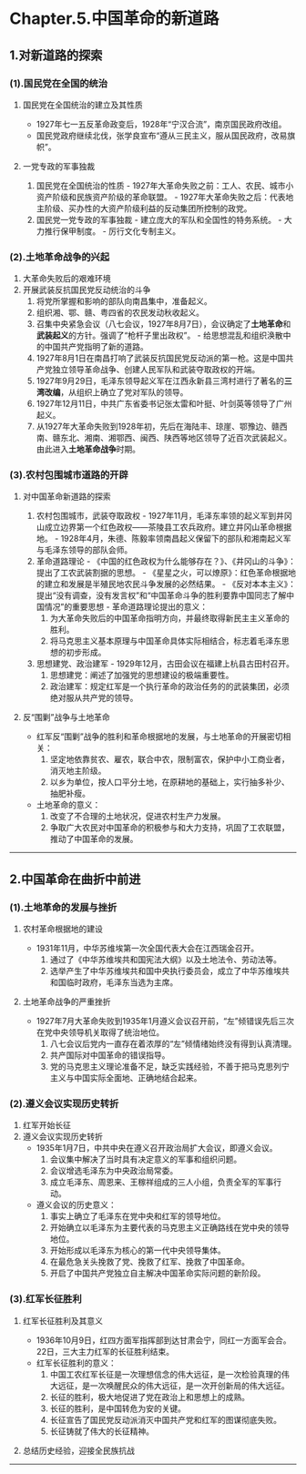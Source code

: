 # **Chapter.5.中国革命的新道路**

## **1.对新道路的探索**

### **(1).国民党在全国的统治**

1. 国民党在全国统治的建立及其性质
      - 1927年七一五反革命政变后，1928年“宁汉合流”，南京国民政府改组。
      - 国民党政府继续北伐，张学良宣布“遵从三民主义，服从国民政府，改易旗帜”。

2. 一党专政的军事独裁
      1. 国民党在全国统治的性质
        - 1927年大革命失败之前：工人、农民、城市小资产阶级和民族资产阶级的革命联盟。
        - 1927年大革命失败之后：代表地主阶级、买办性的大资产阶级利益的反动集团所控制的政党。
      2. 国民党一党专政的军事独裁
        - 建立庞大的军队和全国性的特务系统。
        - 大力推行保甲制度。
        - 厉行文化专制主义。

### **(2).土地革命战争的兴起**

1. 大革命失败后的艰难环境
2. 开展武装反抗国民党反动统治的斗争
      1. 将党所掌握和影响的部队向南昌集中，准备起义。
      2. 组织湘、鄂、赣、粤四省的农民发动秋收起义。
      3. 召集中央紧急会议（八七会议，1927年8月7日），会议确定了**土地革命**和**武装起义**的方针。强调了“枪杆子里出政权”。
        - 给思想混乱和组织涣散中的中国共产党指明了新的道路。
      4. 1927年8月1日在南昌打响了武装反抗国民党反动派的第一枪。这是中国共产党独立领导革命战争、创建人民军队和武装夺取政权的开端。
      5. 1927年9月29日，毛泽东领导起义军在江西永新县三湾村进行了著名的**三湾改编**，从组织上确立了党对军队的领导。
      6. 1927年12月11日，中共广东省委书记张太雷和叶挺、叶剑英等领导了广州起义。
      7. 从1927年大革命失败到1928年初，先后在海陆丰、琼崖、鄂豫边、赣西南、赣东北、湘南、湘鄂西、闽西、陕西等地区领导了近百次武装起义。由此进入**土地革命战争**时期。

### **(3).农村包围城市道路的开辟**

1. 对中国革命新道路的探索
      1. 农村包围城市，武装夺取政权
        - 1927年11月，毛泽东率领的起义军到井冈山成立边界第一个红色政权——茶陵县工农兵政府。建立井冈山革命根据地。
        - 1928年4月，朱德、陈毅率领南昌起义保留下的部队和湘南起义军与毛泽东领导的部队会师。
      2. 革命道路理论
        - 《中国的红色政权为什么能够存在？》、《井冈山的斗争》：提出了工农武装割据的思想。
        - 《星星之火，可以燎原》：红色革命根据地的建立和发展是半殖民地农民斗争发展的必然结果。
        - 《反对本本主义》：提出“没有调查，没有发言权”和“中国革命斗争的胜利要靠中国同志了解中国情况”的重要思想
        - 革命道路理论提出的意义：
            1. 为大革命失败后的中国革命指明方向，并最终取得新民主主义革命的胜利。
            2. 将马克思主义基本原理与中国革命具体实际相结合，标志着毛泽东思想的初步形成。
      3. 思想建党、政治建军
        - 1929年12月，古田会议在福建上杭县古田村召开。
            1. 思想建党：阐述了加强党的思想建设的极端重要性。
            2. 政治建军：规定红军是一个执行革命的政治任务的的武装集团，必须绝对服从共产党的领导。

2. 反“围剿”战争与土地革命
      - 红军反“围剿”战争的胜利和革命根据地的发展，与土地革命的开展密切相关：
        1. 坚定地依靠贫农、雇农，联合中农，限制富农，保护中小工商业者，消灭地主阶级。
        2. 以乡为单位，按人口平分土地，在原耕地的基础上，实行抽多补少、抽肥补瘦。
      - 土地革命的意义：
        1. 改变了不合理的土地状况，促进农村生产力发展。
        2. 争取广大农民对中国革命的积极参与和大力支持，巩固了工农联盟，推动了中国革命的发展。

---

## **2.中国革命在曲折中前进**

### **(1).土地革命的发展与挫折**

1. 农村革命根据地的建设
      - 1931年11月，中华苏维埃第一次全国代表大会在江西瑞金召开。
        1. 通过了《中华苏维埃共和国宪法大纲》以及土地法令、劳动法等。
        2. 选举产生了中华苏维埃共和国中央执行委员会，成立了中华苏维埃共和国临时政府，毛泽东当选为主席。

2. 土地革命战争的严重挫折
      - 1927年7月大革命失败到1935年1月遵义会议召开前，“左”倾错误先后三次在党中央领导机关取得了统治地位。
        1. 八七会议后党内一直存在着浓厚的“左”倾情绪始终没有得到认真清理。
        2. 共产国际对中国革命的错误指导。
        3. 党的马克思主义理论准备不足，缺乏实践经验，不善于把马克思列宁主义与中国实际全面地、正确地结合起来。

### **(2).遵义会议实现历史转折**

1. 红军开始长征
2. 遵义会议实现历史转折
      - 1935年1月7日，中共中央在遵义召开政治局扩大会议，即遵义会议。
        1. 会议集中解决了当时具有决定意义的军事和组织问题。
        2. 会议增选毛泽东为中央政治局常委。
        3. 成立毛泽东、周恩来、王稼祥组成的三人小组，负责全军的军事行动。
      - 遵义会议的历史意义：
        1. 事实上确立了毛泽东在党中央和红军的领导地位。
        2. 开始确立以毛泽东为主要代表的马克思主义正确路线在党中央的领导地位。
        3. 开始形成以毛泽东为核心的第一代中央领导集体。
        4. 在最危急关头挽救了党、挽救了红军、挽救了中国革命。
        5. 开启了中国共产党独立自主解决中国革命实际问题的新阶段。

### **(3).红军长征胜利**

1. 红军长征胜利及其意义
      - 1936年10月9日，红四方面军指挥部到达甘肃会宁，同红一方面军会合。22日，三大主力红军的长征胜利结束。
      - 红军长征胜利的意义：
        1. 中国工农红军长征是一次理想信念的伟大远征，是一次检验真理的伟大远征，是一次唤醒民众的伟大远征，是一次开创新局的伟大远征。
        2. 长征的胜利，极大地促进了党在政治上和思想上的成熟。
        3. 长征的胜利，是中国转危为安的关键。
        4. 长征宣告了国民党反动派消灭中国共产党和红军的图谋彻底失败。
        5. 长征铸就了伟大的长征精神。

2. 总结历史经验，迎接全民族抗战

---
